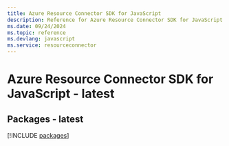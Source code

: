 ```yaml
---
title: Azure Resource Connector SDK for JavaScript
description: Reference for Azure Resource Connector SDK for JavaScript
ms.date: 09/24/2024
ms.topic: reference
ms.devlang: javascript
ms.service: resourceconnector
---
```

# Azure Resource Connector SDK for JavaScript - latest
## Packages - latest
[!INCLUDE [packages](resource-connector-index.md)]